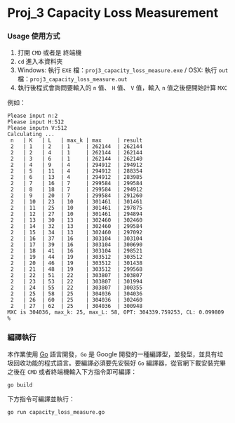 Proj_3 Capacity Loss Measurement
=======================

### Usage 使用方式

 1. 打開 `CMD` 或者是 終端機
 2. `cd` 進入本資料夾
 3. Windows: 執行 `EXE` 檔：`proj3_capacity_loss_measure.exe` / OSX: 執行 `out` 檔：`proj3_capacity_loss_measure.out`
 4. 執行後程式會詢問要輸入的 `n` 值、 `H` 值、 `V` 值，輸入 `n` 值之後便開始計算 `MXC`

例如：

```
Please input n:2
Please input H:512
Please inputn V:512
Calculating ...
 n   | K   | L   | max_k | max     | result
 2   | 1   | 2   | 1     | 262144  | 262144
 2   | 2   | 4   | 1     | 262144  | 262144
 2   | 3   | 6   | 1     | 262144  | 262140
 2   | 4   | 9   | 4     | 294912  | 294912
 2   | 5   | 11  | 4     | 294912  | 288354
 2   | 6   | 13  | 4     | 294912  | 283985
 2   | 7   | 16  | 7     | 299584  | 299584
 2   | 8   | 18  | 7     | 299584  | 294912
 2   | 9   | 20  | 7     | 299584  | 291260
 2   | 10  | 23  | 10    | 301461  | 301461
 2   | 11  | 25  | 10    | 301461  | 297875
 2   | 12  | 27  | 10    | 301461  | 294894
 2   | 13  | 30  | 13    | 302460  | 302460
 2   | 14  | 32  | 13    | 302460  | 299584
 2   | 15  | 34  | 13    | 302460  | 297092
 2   | 16  | 37  | 16    | 303104  | 303104
 2   | 17  | 39  | 16    | 303104  | 300690
 2   | 18  | 41  | 16    | 303104  | 298521
 2   | 19  | 44  | 19    | 303512  | 303512
 2   | 20  | 46  | 19    | 303512  | 301438
 2   | 21  | 48  | 19    | 303512  | 299568
 2   | 22  | 51  | 22    | 303807  | 303807
 2   | 23  | 53  | 22    | 303807  | 301994
 2   | 24  | 55  | 22    | 303807  | 300355
 2   | 25  | 58  | 25    | 304036  | 304036
 2   | 26  | 60  | 25    | 304036  | 302460
 2   | 27  | 62  | 25    | 304036  | 300948
MXC is 304036, max_k: 25, max_L: 58, OPT: 304339.759253, CL: 0.099809 %
```

### 編譯執行

本作業使用 [Go](https://golang.org) 語言開發，`Go` 是 Google 開發的一種編譯型，並發型，並具有垃圾回收功能的程式語言。要編譯必須要先安裝好 `Go` 編譯器，從官網下載安裝完畢之後在 `CMD` 或者終端機輸入下方指令即可編譯：

```
go build
```

下方指令可編譯並執行：

```
go run capacity_loss_measure.go
```

